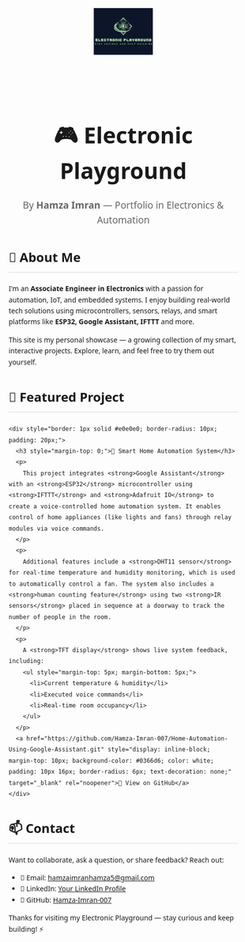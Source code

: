 <div style="text-align: center; margin-bottom: 20px;">
  <img src="logo.png" alt="logo" style="width: 120px; height: auto;">
</div>

<section style="max-width: 900px; margin: auto; padding: 40px 20px; font-family: 'Segoe UI', sans-serif; line-height: 1.6;">

  <h1 style="font-size: 2.8rem; text-align: center; margin-bottom: 10px;">🎮 Electronic Playground</h1>
  <p style="text-align: center; font-size: 1.2rem; color: #666; margin-bottom: 40px;">
    By <strong>Hamza Imran</strong> — Portfolio in Electronics & Automation
  </p>

  <section style="margin-bottom: 40px;">
    <h2 style="font-size: 1.6rem; border-bottom: 2px solid #eaeaea; padding-bottom: 8px;">👋 About Me</h2>
    <p>
      I'm an <strong>Associate Engineer in Electronics</strong> with a passion for automation, IoT, and embedded systems. I enjoy building real-world tech solutions using microcontrollers, sensors, relays, and smart platforms like <strong>ESP32, Google Assistant, IFTTT</strong> and more.
    </p>
    <p>
      This site is my personal showcase — a growing collection of my smart, interactive projects. Explore, learn, and feel free to try them out yourself.
    </p>
  </section>

  <section style="margin-bottom: 40px;">
    <h2 style="font-size: 1.6rem; border-bottom: 2px solid #eaeaea; padding-bottom: 8px;">🚀 Featured Project</h2>

    <div style="border: 1px solid #e0e0e0; border-radius: 10px; padding: 20px;">
      <h3 style="margin-top: 0;">🔌 Smart Home Automation System</h3>
      <p>
        This project integrates <strong>Google Assistant</strong> with an <strong>ESP32</strong> microcontroller using <strong>IFTTT</strong> and <strong>Adafruit IO</strong> to create a voice-controlled home automation system. It enables control of home appliances (like lights and fans) through relay modules via voice commands.
      </p>
      <p>
        Additional features include a <strong>DHT11 sensor</strong> for real-time temperature and humidity monitoring, which is used to automatically control a fan. The system also includes a <strong>human counting feature</strong> using two <strong>IR sensors</strong> placed in sequence at a doorway to track the number of people in the room.
      </p>
      <p>
        A <strong>TFT display</strong> shows live system feedback, including:
        <ul style="margin-top: 5px; margin-bottom: 5px;">
          <li>Current temperature & humidity</li>
          <li>Executed voice commands</li>
          <li>Real-time room occupancy</li>
        </ul>
      </p>
      <a href="https://github.com/Hamza-Imran-007/Home-Automation-Using-Google-Assistant.git" style="display: inline-block; margin-top: 10px; background-color: #0366d6; color: white; padding: 10px 16px; border-radius: 6px; text-decoration: none;" target="_blank" rel="noopener">🔗 View on GitHub</a>
    </div>
  </section>

  <section>
    <h2 style="font-size: 1.6rem; border-bottom: 2px solid #eaeaea; padding-bottom: 8px;">📫 Contact</h2>
    <p>
      Want to collaborate, ask a question, or share feedback? Reach out:
    </p>
    <ul>
      <li>📧 Email: <a href="mailto:hamzaimranhamza5@gmail.com">hamzaimranhamza5@gmail.com</a></li>
      <li>💼 LinkedIn: <a href="#">Your LinkedIn Profile</a></li>
      <li>🐙 GitHub: <a href="https://github.com/Hamza-Imran-007" target="_blank" rel="noopener">Hamza-Imran-007</a></li>
    </ul>
    <p>Thanks for visiting my Electronic Playground — stay curious and keep building! ⚡</p>
  </section>

</section>
